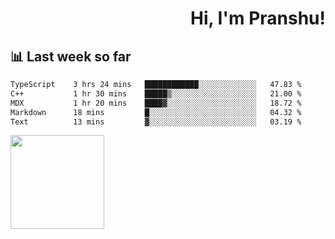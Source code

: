 <div align="right" >
   
   <H1>Hi, I'm Pranshu!</H1>

</div>

## 📊 Last week so far
<!--START_SECTION:waka-->

```txt
TypeScript    3 hrs 24 mins   ████████████░░░░░░░░░░░░░   47.83 %
C++           1 hr 30 mins    █████▒░░░░░░░░░░░░░░░░░░░   21.00 %
MDX           1 hr 20 mins    ████▓░░░░░░░░░░░░░░░░░░░░   18.72 %
Markdown      18 mins         █░░░░░░░░░░░░░░░░░░░░░░░░   04.32 %
Text          13 mins         ▓░░░░░░░░░░░░░░░░░░░░░░░░   03.19 %
```

<!--END_SECTION:waka-->


<img align="left" width="150" src="https://user-images.githubusercontent.com/70943732/209951571-93b7afe5-f523-4683-b725-5d94b287e94e.png">

